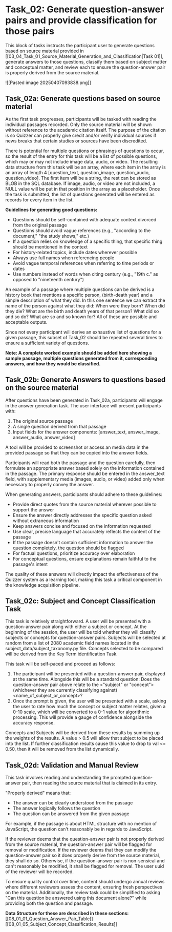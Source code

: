 # Task_02: Generate question-answer pairs and provide classification for those pairs

This block of tasks instructs the participant user to generate questions based on source material provided in [[03_04_Task_01_Source_Material_Generation_and_Classification|Task 01]], generate answers to those questions, classify them based on subject matter and conceptual matter, and review each to ensure the question-answer pair is properly derived from the source material.

![[Pasted image 20250407093838.png]]

## Task_02a: Generate questions based on source material
As the first task progresses, participants will be tasked with reading the individual passages recorded. Only the source material will be shown without reference to the academic citation itself. The purpose of the citation is so Quizzer can properly give credit and/or verify individual sources if news breaks that certain studies or sources have been discredited.

There is potential for multiple questions or phrasings of questions to occur, so the result of the entry for this task will be a list of possible questions, which may or may not include image data, audio, or video. The resulting data structure from this task will be an array, where each item in the array is an array of length 4 [question_text, question_image, question_audio, question_video]. The first item will be a string, the rest can be stored as BLOB in the SQL database. If image, audio, or video are not included, a NULL value will be put in that position in the array as a placeholder. Once the task is submitted, the list of questions generated will be entered as records for every item in the list. 

**Guidelines for generating good questions:**

- Questions should be self-contained with adequate context divorced from the original passage
- Questions should avoid vague references (e.g., "according to the document," "the study shows," etc.)
- If a question relies on knowledge of a specific thing, that specific thing should be mentioned in the context
- For history-related topics, include dates wherever possible
- Always use full names when referencing people
- Avoid vague temporal references when referring to time periods or dates
- Use numbers instead of words when citing century (e.g., "19th c." as opposed to "nineteenth century")

An example of a passage where multiple questions can be derived is a history book that mentions a specific person, (birth-death year) and a simple description of what they did. In this one sentence we can extract the name of the person against what they did: When were they born? When did they die? What are the birth and death years of that person? What did so and so do? What are so and so known for? All of these are possible and acceptable outputs.

Since not every participant will derive an exhaustive list of questions for a given passage, this subset of Task_02 should be repeated several times to ensure a sufficient variety of questions.

**Note: A complete worked example should be added here showing a sample passage, multiple questions generated from it, corresponding answers, and how they would be classified.**

## Task_02b: Generate Answers to questions based on the source material
After questions have been generated in Task_02a, participants will engage in the answer generation task. The user interface will present participants with:
1. The original source passage
2. A single question derived from that passage
3. Input fields for the answer components: [answer_text, answer_image, answer_audio, answer_video]

A tool will be provided to screenshot or access an media data in the provided passage so that they can be copied into the answer fields.

Participants will read both the passage and the question carefully, then formulate an appropriate answer based solely on the information contained in the passage. The primary response should be entered in the answer_text field, with supplementary media (images, audio, or video) added only when necessary to properly convey the answer.

When generating answers, participants should adhere to these guidelines:
- Provide direct quotes from the source material wherever possible to support the answer
- Ensure the answer directly addresses the specific question asked without extraneous information
- Keep answers concise and focused on the information requested
- Use clear, precise language that accurately reflects the content of the passage
- If the passage doesn't contain sufficient information to answer the question completely, the question should be flagged
- For factual questions, prioritize accuracy over elaboration
- For conceptual questions, ensure explanations remain faithful to the passage's intent

The quality of these answers will directly impact the effectiveness of the Quizzer system as a learning tool, making this task a critical component in the knowledge acquisition pipeline.
## Task_02c: Subject and Concept Classification Task
This task is relatively straightforward. A user will be presented with a question-answer pair along with either a subject or concept. At the beginning of the session, the user will be told whether they will classify subjects or concepts for question-answer pairs. Subjects will be selected at random from a list of 2080 academic field names located in the subject_data/subject_taxonomy.py file. Concepts selected to be compared will be derived from the Key Term identification Task.

This task will be self-paced and proceed as follows:

1. The participant will be presented with a question-answer pair, displayed at the same time. Alongside this will be a standard question: Does the question-answer pair above relate to the <"subject" or "concept"> (whichever they are currently classifying against) <name_of_subject_or_concept>?
2. Once the prompt is given, the user will be presented with a scale, asking the user to rate how much the concept or subject matter relates, given a 0-10 scale, which will be converted to a 0-1 value for algorithmic processing. This will provide a gauge of confidence alongside the accuracy response.

Concepts and Subjects will be derived from these results by summing up the weights of the results. A value > 0.5 will allow that subject to be placed into the list. If further classification results cause this value to drop to val <= 0.50, then it will be removed from the list dynamically.

## Task_02d: Validation and Manual Review
This task involves reading and understanding the prompted question-answer pair, then reading the source material that is claimed in its entry.

"Properly derived" means that:
- The answer can be clearly understood from the passage
- The answer logically follows the question
- The question can be answered from the given passage

For example, if the passage is about HTML structure with no mention of JavaScript, the question can't reasonably be in regards to JavaScript.

If the reviewer deems that the question-answer pair is not properly derived from the source material, the question-answer pair will be flagged for removal or modification. If the reviewer deems that they can modify the question-answer pair so it does properly derive from the source material, they shall do so. Otherwise, if the question-answer pair is non-sensical and can't reasonably be modified, it shall be flagged for removal. The user uuid of the reviewer will be recorded.

To ensure quality control over time, content should undergo annual reviews where different reviewers assess the content, ensuring fresh perspectives on the material. Additionally, the review task could be simplified to asking "Can this question be answered using this document alone?" while providing both the question and passage.


**Data Structure for these are described in these sections:**
[[08_01_01_Question_Answer_Pair_Table]]
[[08_01_05_Subject_Concept_Classification_Results]]